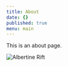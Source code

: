 ```yaml
---
title: About
date: {}
published: true
menu: main
---
```


This is an about page.

![Albertine Rift]({{site.baseurl}}/static/images/albertine-rift-large.jpg)

